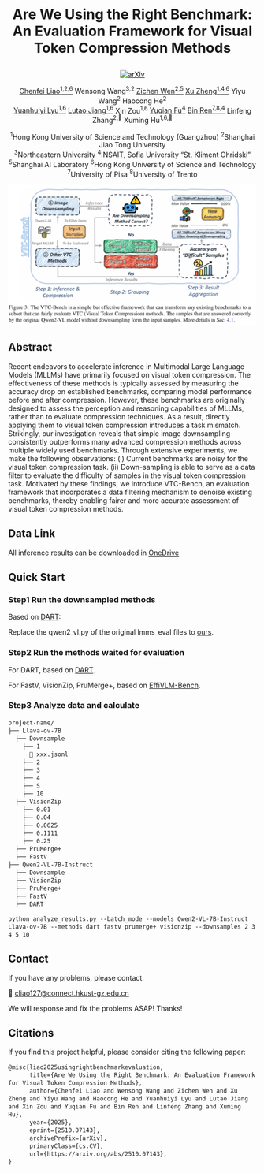 # <p align="center"><strong>Are We Using the Right Benchmark: An Evaluation Framework for Visual Token Compression Methods</strong></p>
<div align="center">


[![arXiv](https://img.shields.io/badge/arXiv-2510.07143-brown?style=flat-square)](https://arxiv.org/abs/2510.07143)

[Chenfei Liao<sup>1,2,6](https://chenfei-liao.github.io/)</sup> Wensong Wang<sup>3,2</sup> [Zichen Wen<sup>2,5](https://github.com/ZichenWen1)</sup> [Xu Zheng<sup>1,4,6](https://zhengxujosh.github.io/)</sup> Yiyu Wang<sup>2</sup> Haocong He<sup>2</sup> \
[Yuanhuiyi Lyu<sup>1,6](https://qc-ly.github.io/)</sup> [Lutao Jiang<sup>1,6](https://lutao2021.github.io/)</sup> Xin Zou<sup>1,6</sup> [Yuqian Fu<sup>4](https://yuqianfu.com/)</sup> [Bin Ren<sup>7,8,4](https://amazingren.github.io/) </sup>Linfeng Zhang<sup>2,📧</sup> Xuming Hu<sup>1,6,📧</sup>

</div>

<div align="center">
  
<sup>1</sup>Hong Kong University of Science and Technology (Guangzhou) <sup>2</sup>Shanghai Jiao Tong University \
<sup>3</sup>Northeastern University <sup>4</sup>INSAIT, Sofia University “St. Kliment Ohridski” \
<sup>5</sup>Shanghai AI Laboratory <sup>6</sup>Hong Kong University of Science and Technology\
<sup>7</sup>University of Pisa <sup>8</sup>University of Trento
  
</div>

<div align="center">
    <img src="Framework.png" width="800"/>
</div>
  
## Abstract 

Recent endeavors to accelerate inference in Multimodal Large Language Models (MLLMs) have primarily focused on visual token compression. The effectiveness of these methods is typically assessed by measuring the accuracy drop on established benchmarks, comparing model performance before and after compression. However, these benchmarks are originally designed to assess the perception and reasoning capabilities of MLLMs, rather than to evaluate compression techniques. As a result, directly applying them to visual token compression introduces a task mismatch. Strikingly, our investigation reveals that simple image downsampling consistently outperforms many advanced compression methods across multiple widely used benchmarks. Through extensive experiments, we make the following observations: (i) Current benchmarks are noisy for the visual token compression task. (ii) Down-sampling is able to serve as a data filter to evaluate the difficulty of samples in the visual token compression task. Motivated by these findings, we introduce VTC-Bench, an evaluation framework that incorporates a data filtering mechanism to denoise existing benchmarks, thereby enabling fairer and more accurate assessment of visual token compression methods. 


## Data Link

All inference results can be downloaded in [OneDrive](https://hkustgz-my.sharepoint.com/:u:/g/personal/cliao127_connect_hkust-gz_edu_cn/EeAPW8i_QwFHlFQyeBjM8J8BghWZQaghSVVgvGCyfvcasg?e=vRBxlp)


## Quick Start

### Step1 Run the downsampled methods

Based on [DART](https://github.com/ZichenWen1/DART):

Replace the qwen2_vl.py of the original lmms_eval files to [ours](qwen2_vl.py).

### Step2 Run the methods waited for evaluation

For DART, based on [DART](https://github.com/ZichenWen1/DART).

For FastV, VisionZip, PruMerge+, based on [EffiVLM-Bench](https://github.com/EffiVLM-Bench/EffiVLM-Bench).

### Step3 Analyze data and calculate
```
project-name/
├── Llava-ov-7B
  ├── Downsample
    ├── 1
      📄 xxx.jsonl
    ├── 2
    ├── 3
    ├── 4
    ├── 5
    ├── 10
  ├── VisionZip
    ├── 0.01
    ├── 0.04
    ├── 0.0625
    ├── 0.1111
    ├── 0.25
  ├── PruMerge+
  ├── FastV
├── Qwen2-VL-7B-Instruct
  ├── Downsample
  ├── VisionZip
  ├── PruMerge+
  ├── FastV
  ├── DART
```

```
python analyze_results.py --batch_mode --models Qwen2-VL-7B-Instruct Llava-ov-7B --methods dart fastv prumerge+ visionzip --downsamples 2 3 4 5 10
```



## Contact

If you have any problems, please contact:

📧 cliao127@connect.hkust-gz.edu.cn

We will response and fix the problems ASAP! Thanks!

## Citations

If you find this project helpful, please consider citing the following paper:
```
@misc{liao2025usingrightbenchmarkevaluation,
      title={Are We Using the Right Benchmark: An Evaluation Framework for Visual Token Compression Methods}, 
      author={Chenfei Liao and Wensong Wang and Zichen Wen and Xu Zheng and Yiyu Wang and Haocong He and Yuanhuiyi Lyu and Lutao Jiang and Xin Zou and Yuqian Fu and Bin Ren and Linfeng Zhang and Xuming Hu},
      year={2025},
      eprint={2510.07143},
      archivePrefix={arXiv},
      primaryClass={cs.CV},
      url={https://arxiv.org/abs/2510.07143}, 
}
```
